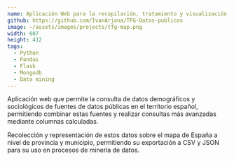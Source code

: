 ```yaml
---
name: Aplicación Web para la recopilación, tratamiento y visualización de datos públicos
github: https://github.com/IvanArjona/TFG-Datos-publicos
image: ~/assets/images/projects/tfg-map.png
width: 607
height: 412
tags:
  - Python
  - Pandas
  - Flask
  - Mongodb
  - Data mining
---
```


Aplicación web que permite la consulta de datos demográficos y sociológicos de fuentes de datos públicas en el territorio español, permitiendo combinar estas fuentes y realizar consultas más avanzadas mediante columnas calculadas.

Recolección y representación de estos datos sobre el mapa de España a nivel de provincia y municipio, permitiendo su exportación a CSV y JSON para su uso en procesos de minería de datos.
